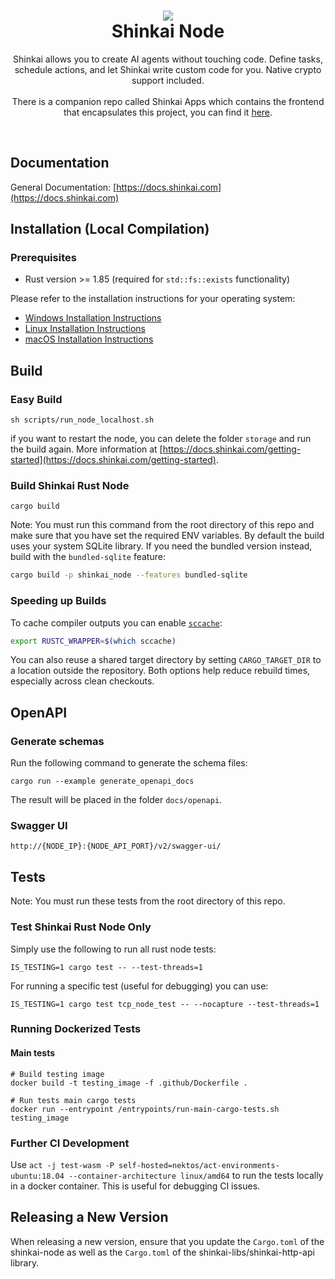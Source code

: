 <h1 align="center">
  <img src="files/icon.png"/><br/>
  Shinkai Node
</h1>
<p align="center">Shinkai allows you to create AI agents without touching code. Define tasks, schedule actions, and let Shinkai write custom code for you. Native crypto support included.<br/><br/> There is a companion repo called Shinkai Apps which contains the frontend that encapsulates this project, you can find it <a href="https://github.com/dcSpark/shinkai-apps">here</a>.</p><br/>

## Documentation

General Documentation: [https://docs.shinkai.com](https://docs.shinkai.com)

## Installation (Local Compilation)

### Prerequisites

- Rust version >= 1.85 (required for `std::fs::exists` functionality)

Please refer to the installation instructions for your operating system:

- [Windows Installation Instructions](docs/installation/windows.md)
- [Linux Installation Instructions](docs/installation/linux.md)
- [macOS Installation Instructions](docs/installation/macos.md)

## Build

### Easy Build

```
sh scripts/run_node_localhost.sh
```

if you want to restart the node, you can delete the folder `storage` and run the build again. More information at [https://docs.shinkai.com/getting-started](https://docs.shinkai.com/getting-started).

### Build Shinkai Rust Node

```
cargo build
```
Note: You must run this command from the root directory of this repo and make sure that you have set the required ENV variables.
By default the build uses your system SQLite library. If you need the bundled
version instead, build with the `bundled-sqlite` feature:

```sh
cargo build -p shinkai_node --features bundled-sqlite
```

### Speeding up Builds

To cache compiler outputs you can enable [`sccache`](https://github.com/mozilla/sccache):

```sh
export RUSTC_WRAPPER=$(which sccache)
```

You can also reuse a shared target directory by setting `CARGO_TARGET_DIR` to a location outside the repository. Both options help reduce rebuild times, especially across clean checkouts.

## OpenAPI

### Generate schemas

Run the following command to generate the schema files: 

```
cargo run --example generate_openapi_docs
```

The result will be placed in the folder `docs/openapi`.

### Swagger UI

```
http://{NODE_IP}:{NODE_API_PORT}/v2/swagger-ui/
```

## Tests

Note: You must run these tests from the root directory of this repo.

### Test Shinkai Rust Node Only

Simply use the following to run all rust node tests:

```
IS_TESTING=1 cargo test -- --test-threads=1
```

For running a specific test (useful for debugging) you can use:

```
IS_TESTING=1 cargo test tcp_node_test -- --nocapture --test-threads=1
```

### Running Dockerized Tests

#### Main tests

```
# Build testing image
docker build -t testing_image -f .github/Dockerfile .

# Run tests main cargo tests
docker run --entrypoint /entrypoints/run-main-cargo-tests.sh testing_image
```

### Further CI Development

Use `act -j test-wasm -P self-hosted=nektos/act-environments-ubuntu:18.04 --container-architecture linux/amd64` to run the tests locally in a docker container. This is useful for debugging CI issues.

## Releasing a New Version

When releasing a new version, ensure that you update the `Cargo.toml` of the shinkai-node as well as the `Cargo.toml` of the shinkai-libs/shinkai-http-api library.
